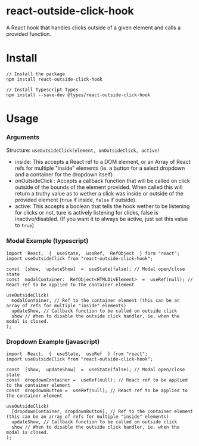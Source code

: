 # react-outside-click-hook

A React hook that handles clicks outside of a given element and calls a provided function.

# Install

    // Install the package
    npm install react-outside-click-hook

    // Install Typescript Types
    npm install --save-dev @types/react-outside-click-hook

# Usage

### Arguments

Structure:
`useOutsideClick(element, onOutsideClick, active)`

- inside: This accepts a React ref to a DOM element, or an Array of React refs for multiple "inside" elements (ie. a button for a select dropdown and a container for the dropdown itself)
- onOutsideClick : Accepts a callback function that will be called on click outside of the bounds of the element provided. When called this will return a truthy value as to wether a click was inside or outside of the provided element (`true` if inside, `false` if outside).
- active: This accepts a boolean that tells the hook wether to be listening for clicks or not, ture is actively listening for clicks, false is inactive/disabled. (If you want it to always be active, just set this value to `true`)

### Modal Example (typescript)

    import  React,  {  useState,  useRef,  RefObject  } form "react";
    import useOutsideClick from "react-outside-click-hook";

    const  [show,  updateShow]  =  useState(false); // Modal open/close state
    const  modalContainer:  RefObject<HTMLDivElement>  =  useRef(null); // React ref to be applied to the container element
    
    useOutsideClick(
      modalContainer, // Ref to the container element (this can be an array of refs for multiple "inside" elements)
      updateShow, // Callback function to be called on outside click
      show // When to disable the outside click handler, ie. when the modal is closed.
    );

### Dropdown Example (javascript)

    import  React,  {  useState,  useRef  } from "react";
    import useOutsideClick from "react-outside-click-hook";

    const  [show,  updateShow]  =  useState(false); // Modal open/close state
    const  dropdownContainer =  useRef(null); // React ref to be applied to the container element
    const  dropdownButton =  useRef(null); // React ref to be applied to the container element

    useOutsideClick(
      [dropdownContainer, dropdownButton], // Ref to the container element (this can be an array of refs for multiple "inside" elements)
      updateShow, // Callback function to be called on outside click
      show // When to disable the outside click handler, ie. when the modal is closed.
    );
